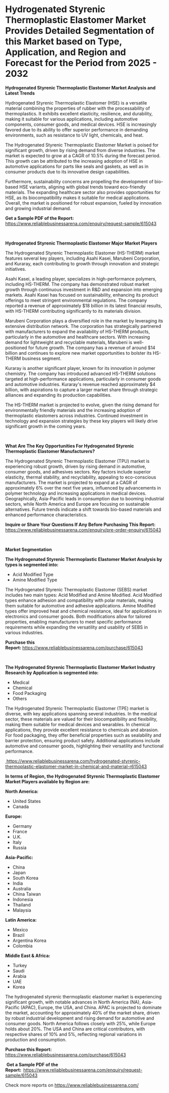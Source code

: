 <p><h1>Hydrogenated Styrenic Thermoplastic Elastomer Market Provides Detailed Segmentation of this Market based on Type, Application, and Region and Forecast for the Period from 2025 - 2032</h1></p><p><strong>Hydrogenated Styrenic Thermoplastic Elastomer Market Analysis and Latest Trends</strong></p>
<p><p>Hydrogenated Styrenic Thermoplastic Elastomer (HSE) is a versatile material combining the properties of rubber with the processability of thermoplastics. It exhibits excellent elasticity, resilience, and durability, making it suitable for various applications, including automotive components, consumer goods, and medical devices. HSE is increasingly favored due to its ability to offer superior performance in demanding environments, such as resistance to UV light, chemicals, and heat.</p><p>The Hydrogenated Styrenic Thermoplastic Elastomer Market is poised for significant growth, driven by rising demand from diverse industries. The market is expected to grow at a CAGR of 10.5% during the forecast period. This growth can be attributed to the increasing adoption of HSE in automotive applications for parts like seals and gaskets, as well as in consumer products due to its innovative design capabilities.</p><p>Furthermore, sustainability concerns are propelling the development of bio-based HSE variants, aligning with global trends toward eco-friendly materials. The expanding healthcare sector also provides opportunities for HSE, as its biocompatibility makes it suitable for medical applications. Overall, the market is positioned for robust expansion, fueled by innovation and growing industrial demand.</p></p>
<p><strong>Get a Sample PDF of the Report:&nbsp;</strong> <a href="https://www.reliablebusinessarena.com/enquiry/request-sample/615043?utm_campaign=2793&utm_medium=2&utm_source=Github&utm_content=ia&utm_term=24032025&utm_id=hydrogenated-styrenic-thermoplastic-elastomer">https://www.reliablebusinessarena.com/enquiry/request-sample/615043</a></p>
<p>&nbsp;</p>
<p><strong>Hydrogenated Styrenic Thermoplastic Elastomer Major Market Players</strong></p>
<p><p>The Hydrogenated Styrenic Thermoplastic Elastomer (HS-THERM) market features several key players, including Asahi Kasei, Marubeni Corporation, and Kuraray, each contributing to growth through innovation and strategic initiatives.</p><p>Asahi Kasei, a leading player, specializes in high-performance polymers, including HS-THERM. The company has demonstrated robust market growth through continuous investment in R&D and expansion into emerging markets. Asahi Kasei has focused on sustainability, enhancing its product offerings to meet stringent environmental regulations. The company reported a revenue of approximately $18 billion in its latest financial results, with HS-THERM contributing significantly to its materials division.</p><p>Marubeni Corporation plays a diversified role in the market by leveraging its extensive distribution network. The corporation has strategically partnered with manufacturers to expand the availability of HS-THERM products, particularly in the automotive and healthcare sectors. With increasing demand for lightweight and recyclable materials, Marubeni is well-positioned for future growth. The company has a revenue of around $14 billion and continues to explore new market opportunities to bolster its HS-THERM business segment.</p><p>Kuraray is another significant player, known for its innovation in polymer chemistry. The company has introduced advanced HS-THERM solutions targeted at high-performance applications, particularly in consumer goods and automotive industries. Kuraray's revenue reached approximately $4 billion, with aspirations to capture a larger market share through strategic alliances and expanding its production capabilities.</p><p>The HS-THERM market is projected to evolve, given the rising demand for environmentally friendly materials and the increasing adoption of thermoplastic elastomers across industries. Continued investment in technology and expansion strategies by these key players will likely drive significant growth in the coming years.</p></p>
<p>&nbsp;</p>
<p><strong>What Are The Key Opportunities For Hydrogenated Styrenic Thermoplastic Elastomer Manufacturers?</strong></p>
<p><p>The Hydrogenated Styrenic Thermoplastic Elastomer (TPU) market is experiencing robust growth, driven by rising demand in automotive, consumer goods, and adhesives sectors. Key factors include superior elasticity, thermal stability, and recyclability, appealing to eco-conscious manufacturers. The market is projected to expand at a CAGR of approximately 6% over the next five years, influenced by advancements in polymer technology and increasing applications in medical devices. Geographically, Asia-Pacific leads in consumption due to booming industrial sectors, while North America and Europe are focusing on sustainable alternatives. Future trends indicate a shift towards bio-based materials and enhanced performance characteristics.</p></p>
<p><strong>Inquire or Share Your Questions If Any Before Purchasing This Report:</strong> <a href="https://www.reliablebusinessarena.com/enquiry/pre-order-enquiry/615043?utm_campaign=2793&utm_medium=2&utm_source=Github&utm_content=ia&utm_term=24032025&utm_id=hydrogenated-styrenic-thermoplastic-elastomer">https://www.reliablebusinessarena.com/enquiry/pre-order-enquiry/615043</a></p>
<p>&nbsp;</p>
<p><strong>Market Segmentation</strong></p>
<p><strong>The Hydrogenated Styrenic Thermoplastic Elastomer Market Analysis by types is segmented into:</strong></p>
<p><ul><li>Acid Modified Type</li><li>Amine Modified Type</li></ul></p>
<p><p>The Hydrogenated Styrenic Thermoplastic Elastomer (SEBS) market includes two main types: Acid Modified and Amine Modified. Acid Modified types enhance adhesion and compatibility with polar materials, making them suitable for automotive and adhesive applications. Amine Modified types offer improved heat and chemical resistance, ideal for applications in electronics and consumer goods. Both modifications allow for tailored properties, enabling manufacturers to meet specific performance requirements while expanding the versatility and usability of SEBS in various industries.</p></p>
<p><strong>Purchase this Report:&nbsp;</strong><a href="https://www.reliablebusinessarena.com/purchase/615043?utm_campaign=2793&utm_medium=2&utm_source=Github&utm_content=ia&utm_term=24032025&utm_id=hydrogenated-styrenic-thermoplastic-elastomer">https://www.reliablebusinessarena.com/purchase/615043</a></p>
<p>&nbsp;</p>
<p><strong>The Hydrogenated Styrenic Thermoplastic Elastomer Market Industry Research by Application is segmented into:</strong></p>
<p><ul><li>Medical</li><li>Chemical</li><li>Food Packaging</li><li>Others</li></ul></p>
<p><p>The Hydrogenated Styrenic Thermoplastic Elastomer (TPE) market is diverse, with key applications spanning several industries. In the medical sector, these materials are valued for their biocompatibility and flexibility, making them suitable for medical devices and wearables. In chemical applications, they provide excellent resistance to chemicals and abrasion. For food packaging, they offer beneficial properties such as sealability and barrier protection, ensuring product safety. Additional applications include automotive and consumer goods, highlighting their versatility and functional performance.</p></p>
<p><a href="https://www.reliablebusinessarena.com/hydrogenated-styrenic-thermoplastic-elastomer-market-in-chemical-and-material-r615043?utm_campaign=2793&utm_medium=2&utm_source=Github&utm_content=ia&utm_term=24032025&utm_id=hydrogenated-styrenic-thermoplastic-elastomer">&nbsp;https://www.reliablebusinessarena.com/hydrogenated-styrenic-thermoplastic-elastomer-market-in-chemical-and-material-r615043</a></p>
<p><strong>In terms of Region, the Hydrogenated Styrenic Thermoplastic Elastomer Market Players available by Region are:</strong></p>
<p>
    <p> <strong> North America: </strong>
        <ul>
            <li>United States</li>
            <li>Canada</li>
        </ul>
        </p> 
    <p> <strong> Europe: </strong>
        <ul>
            <li>Germany</li>
            <li>France</li>
            <li>U.K.</li>
            <li>Italy</li>
            <li>Russia</li>
        </ul>
        </p> 
    <p> <strong> Asia-Pacific: </strong>
        <ul>
            <li>China</li>
            <li>Japan</li>
            <li>South Korea</li>
            <li>India</li>
            <li>Australia</li>
            <li>China Taiwan</li>
            <li>Indonesia</li>
            <li>Thailand</li>
            <li>Malaysia</li>
        </ul>
        </p> 
    <p> <strong> Latin America: </strong>
        <ul>
            <li>Mexico</li>
            <li>Brazil</li>
            <li>Argentina Korea</li>
            <li>Colombia</li>
        </ul>
        </p> 
    <p> <strong> Middle East & Africa: </strong>
        <ul>
            <li>Turkey</li>
            <li>Saudi</li>
            <li>Arabia</li>
            <li>UAE</li>
            <li>Korea</li>
        </ul>
    </p>
    </p>
<p><p>The hydrogenated styrenic thermoplastic elastomer market is experiencing significant growth, with notable advances in North America (NA), Asia-Pacific (APAC), Europe, the USA, and China. APAC is projected to dominate the market, accounting for approximately 40% of the market share, driven by robust industrial development and rising demand for automotive and consumer goods. North America follows closely with 25%, while Europe holds about 20%. The USA and China are critical contributors, with respective shares of 10% and 5%, reflecting regional variations in production and consumption.</p></p>
<p><strong>Purchase this Report: </strong><a href="https://www.reliablebusinessarena.com/purchase/615043?utm_campaign=2793&utm_medium=2&utm_source=Github&utm_content=ia&utm_term=24032025&utm_id=hydrogenated-styrenic-thermoplastic-elastomer">https://www.reliablebusinessarena.com/purchase/615043</a></p>
<p>&nbsp;<strong>Get a Sample PDF of the Report:&nbsp;&nbsp;</strong><a href="https://www.reliablebusinessarena.com/enquiry/request-sample/615043?utm_campaign=2793&utm_medium=2&utm_source=Github&utm_content=ia&utm_term=24032025&utm_id=hydrogenated-styrenic-thermoplastic-elastomer">https://www.reliablebusinessarena.com/enquiry/request-sample/615043</a></p>
<p><strong></strong></p>
<p>Check more reports on <a href="https://www.reliablebusinessarena.com/?utm_campaign=2793&utm_medium=2&utm_source=Github&utm_content=ia&utm_term=24032025&utm_id=hydrogenated-styrenic-thermoplastic-elastomer">https://www.reliablebusinessarena.com/</a></p>